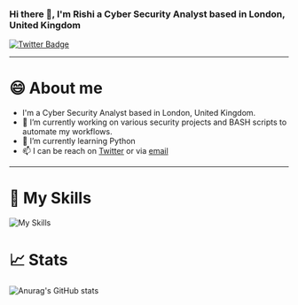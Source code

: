 ### Hi there 👋, I'm Rishi a Cyber Security Analyst based in London, United Kingdom

<div id="badges">
  <a href="https://twitter.com/hakrishi">
    <img src="https://img.shields.io/badge/Twitter-blue?style=for-the-badge&logo=twitter&logoColor=white" alt="Twitter Badge"/>
  </a>
</div>

<img src="https://komarev.com/ghpvc/?username=hakrishi&style=flat-square&color=blue" alt=""/>


---

# 😄 About me

- I'm a Cyber Security Analyst based in London, United Kingdom. 
- 🔭 I’m currently working on various security projects and BASH scripts to automate my workflows.
- 🌱 I’m currently learning Python
- 📫 I can be reach on [Twitter](https://twitter.com/hakrishi) or via [email](mailto:hakrishi@pm.me)

---

# 🚀 My Skills

![My Skills](https://skillicons.dev/icons?i=docker,aws,cloudflare,git,powershell)

# 📈 Stats
![Anurag's GitHub stats](https://github-readme-stats.vercel.app/api?username=hakrishi&count_private=true&show_icons=true&theme=tokyonight)





<!--
**hakrishi/hakrishi** is a ✨ _special_ ✨ repository because its `README.md` (this file) appears on your GitHub profile.

Here are some ideas to get you started:

- 🔭 I’m currently working on ...
- 🌱 I’m currently learning ...
 ...
- 🤔 I’m looking for help with ...
- 💬 Ask me about ...
 ...
- 😄 Pronouns: ...
- ⚡ Fun fact: ...
-->
